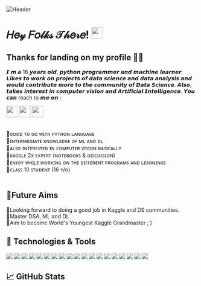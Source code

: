 ![Header](https://github.com/prishuprograms/PrashansDixit/blob/main/nailedit.jpg "Header") 
# 𝐻𝑒𝓎 𝐹𝑜𝓁𝓀𝓈 𝒯𝒽𝑒𝓇𝑒! <img src="https://raw.githubusercontent.com/MartinHeinz/MartinHeinz/master/wave.gif" width="30px"> 
## Thanks for landing on my profile 🙏🏻
𝙄'𝙢 𝙖 16 𝙮𝙚𝙖𝙧𝙨 𝙤𝙡𝙙, 𝙥𝙮𝙩𝙝𝙤𝙣 𝙥𝙧𝙤𝙜𝙧𝙖𝙢𝙢𝙚𝙧 𝙖𝙣𝙙 𝙢𝙖𝙘𝙝𝙞𝙣𝙚 𝙡𝙚𝙖𝙧𝙣𝙚𝙧. 𝙇𝙞𝙠𝙚𝙨 𝙩𝙤 𝙬𝙤𝙧𝙠 𝙤𝙣 𝙥𝙧𝙤𝙟𝙚𝙘𝙩𝙨 𝙤𝙛 𝙙𝙖𝙩𝙖 𝙨𝙘𝙞𝙚𝙣𝙘𝙚 𝙖𝙣𝙙 𝙙𝙖𝙩𝙖 𝙖𝙣𝙖𝙡𝙮𝙨𝙞𝙨 𝙖𝙣𝙙 𝙬𝙤𝙪𝙡𝙙 𝙘𝙤𝙣𝙩𝙧𝙞𝙗𝙪𝙩𝙚 𝙢𝙤𝙧𝙚 𝙩𝙤 𝙩𝙝𝙚 𝙘𝙤𝙢𝙢𝙪𝙣𝙞𝙩𝙮 𝙤𝙛 𝘿𝙖𝙩𝙖 𝙎𝙘𝙞𝙚𝙣𝙘𝙚. 𝘼𝙡𝙨𝙤, 𝙩𝙖𝙠𝙚𝙨 𝙞𝙣𝙩𝙚𝙧𝙚𝙨𝙩 𝙞𝙣 𝙘𝙤𝙢𝙥𝙪𝙩𝙚𝙧 𝙫𝙞𝙨𝙞𝙤𝙣 𝙖𝙣𝙙 𝘼𝙧𝙩𝙞𝙛𝙞𝙘𝙞𝙖𝙡 𝙄𝙣𝙩𝙚𝙡𝙡𝙞𝙜𝙚𝙣𝙘𝙚. 𝙔𝙤𝙪 𝙘𝙖𝙣 reach to 𝙢𝙚 𝙤𝙣 : <br>
<p align = 'centre'>
<a href="https://twitter.com/Dixit05Prashans/"><img height="30" src="https://github.com/prishuprograms/PrashansDixit/blob/main/icon/twitter.png?raw=true"></a>
<a href="https://www.linkedin.com/in/prashans-dixit-b124a9203/"><img height="30" src="https://github.com/prishuprograms/PrashansDixit/blob/main/icon/linkedin.png?raw=true"></a>
<a href="https://www.instagram.com/dixit_prashans05/"><img height="30" src="https://github.com/prishuprograms/PrashansDixit/blob/main/icon/instagram.png?raw=true"></a>
</p>
<br>
📌ɢᴏᴏᴅ ᴛᴏ ɢᴏ ᴡɪᴛʜ ᴘʏᴛʜᴏɴ ʟᴀɴɢᴜᴀɢᴇ <br>
📌ɪɴᴛᴇʀᴍᴇᴅɪᴀᴛᴇ ᴋɴᴏᴡʟᴇᴅɢᴇ ᴏꜰ ᴍʟ ᴀɴᴅ ᴅʟ <br>
📌ᴀʟꜱᴏ ɪɴᴛᴇʀᴇꜱᴛᴇᴅ ɪɴ ᴄᴏᴍᴘᴜᴛᴇʀ ᴠɪꜱɪᴏɴ ʙᴀꜱɪᴄᴀʟʟʏ <br>
📌ᴋᴀɢɢʟᴇ 2x ᴇxᴘᴇʀᴛ (ɴᴏᴛᴇʙᴏᴏᴋꜱ & ᴅɪꜱᴄᴜꜱꜱɪᴏɴ) <br>   
📌ᴇɴᴊᴏʏ ᴡʜɪʟᴇ ᴡᴏʀᴋɪɴɢ ᴏɴ ᴛʜᴇ ᴅɪꜰꜰᴇʀᴇɴᴛ ᴘʀᴏɢʀᴀᴍꜱ ᴀɴᴅ ʟᴇᴀʀɴɪɴɢꜱ <br>
📌ᴄʟᴀꜱꜱ 10 ꜱᴛᴜᴅᴇɴᴛ (16 ʏ/ᴏ) <br>
<br>

## 🎯Future Aims
📌Looking forward to doing a good job in Kaggle and DS communities. <br>
📌Master DSA, ML and DL <br> 
📌Aim to become World's Youngest Kaggle Grandmaster ; )

## 🔧 Technologies & Tools
![](https://img.shields.io/badge/OS-Windows-informational?style=flat&logo=windows&logoColor=white&color=2bbc8a)
![](https://img.shields.io/badge/OS-Linux-informational?style=flat&logo=linux&logoColor=white&color=2bbc8a)
![](https://img.shields.io/badge/Code-Python-informational?style=flat&logo=python&logoColor=white&color=2bbc8a)
![](https://img.shields.io/badge/Code-HTML-informational?style=flat&logo=html&logoColor=white&color=2bbc8a)
![](https://img.shields.io/badge/Code-Go-informational?style=flat&logo=go&logoColor=white&color=2bbc8a)
![](https://img.shields.io/badge/Code-Julia-informational?style=flat&logo=julia&logoColor=white&color=2bbc8a)
![](https://img.shields.io/badge/Editor-VSCode-informational?style=flat&logo=vs&logoColor=white&color=2bbc8a)
![](https://img.shields.io/badge/Editor-Pycharm-informational?style=flat&logo=pycharm&logoColor=white&color=2bbc8a)
![](https://img.shields.io/badge/Editor-JupyterNB-informational?style=flat&logo=jupyter&logoColor=white&color=2bbc8a)
![](https://img.shields.io/badge/Editor-JupyterLab-informational?style=flat&logo=jupyter&logoColor=white&color=2bbc8a)
![](https://img.shields.io/badge/Tools-FastAPI-informational?style=flat&logo=fastapi&logoColor=white&color=2bbc8a)
![](https://img.shields.io/badge/Tools-Sklearn-informational?style=flat&logo=scikit-learn&logoColor=white&color=2bbc8a)
![](https://img.shields.io/badge/Tools-Pytorch-informational?style=flat&logo=pytorch&logoColor=white&color=2bbc8a)
![](https://img.shields.io/badge/Tools-Tensorflow-informational?style=flat&logo=tensorflow&logoColor=white&color=2bbc8a)
![](https://img.shields.io/badge/Tools-NLTK-informational?style=flat&logo=nltk&logoColor=white&color=2bbc8a)
![](https://img.shields.io/badge/Tools-LightAutoML-informational?style=flat&logo=automl&logoColor=white&color=2bbc8a)
![](https://img.shields.io/badge/Tools-Streamlit-informational?style=flat&logo=streamlit&logoColor=white&color=2bbc8a)
![](https://img.shields.io/badge/Shell-GitBash-informational?style=flat&logo=bash&logoColor=white&color=2bbc8a)
![](https://img.shields.io/badge/Shell-CMD-informational?style=flat&logo=cmd&logoColor=white&color=2bbc8a)

## 📈 GitHub Stats

